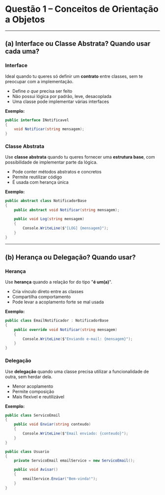 # Questão 1 – Conceitos de Orientação a Objetos

---

## (a) Interface ou Classe Abstrata? Quando usar cada uma?

### Interface

Ideal quando tu queres só definir um **contrato** entre classes, sem te preocupar com a implementação.

- Define _o que_ precisa ser feito
- Não possui lógica por padrão, leve, desacoplada
- Uma classe pode implementar várias interfaces

**Exemplo:**

```csharp
public interface INotificavel
{
    void Notificar(string mensagem);
}
```

### Classe Abstrata

Use **classe abstrata** quando tu queres fornecer uma **estrutura base**, com possibilidade de implementar parte da lógica.

- Pode conter métodos abstratos e concretos
- Permite reutilizar código
- É usada com herança única

**Exemplo:**

```csharp
public abstract class NotificadorBase
{
    public abstract void Notificar(string mensagem);

    public void Log(string mensagem)
    {
        Console.WriteLine($"[LOG] {mensagem}");
    }
}
```

---

## (b) Herança ou Delegação? Quando usar?

### Herança

Use **herança** quando a relação for do tipo "**é um(a)**".

- Cria vínculo direto entre as classes
- Compartilha comportamento
- Pode levar a acoplamento forte se mal usada

**Exemplo:**

```csharp
public class EmailNotificador : NotificadorBase
{
    public override void Notificar(string mensagem)
    {
        Console.WriteLine($"Enviando e-mail: {mensagem}");
    }
}
```

### Delegação

Use **delegação** quando uma classe precisa utilizar a funcionalidade de outra, sem herdar dela.

- Menor acoplamento
- Permite composição
- Mais flexível e reutilizável

**Exemplo:**

```csharp
public class ServicoEmail
{
    public void Enviar(string conteudo)
    {
        Console.WriteLine($"Email enviado: {conteudo}");
    }
}

public class Usuario
{
    private ServicoEmail emailService = new ServicoEmail();

    public void Avisar()
    {
        emailService.Enviar("Bem-vinda!");
    }
}
```
